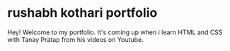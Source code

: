# rushabh kothari portfolio

Hey! Welcome to my portfolio. It's coming up when i learn HTML and CSS with 
Tanay Pratap from his videos on Youtube.
